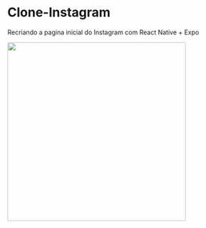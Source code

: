 # Clone-Instagram
Recriando a pagina inicial do Instagram com React Native + Expo

<img src="https://gm1.ggpht.com/sdD2OZ79-I14pLCAPeOv2DQtLG4vJwmDn_8l9m0-vWFEE8rKlMjrZBMo_iRFdBwDdCCxwVO3H-e1leeAOtRujhqaLOcqQ_gfoZU4boED8gQzZC9AwOwx59rldyq3J-KnsFHGHUwScCulkCCzeoYZ4La5ibHbhITks9IMJlv20WQMZK5ldYdp90OUXYnWb1gHtARUCHq_9rdfo1U8VELOGgb-fe0uEMBn-Q09_YP0SKDT5zJwfJdbIxb3I7rp7MgPMPgTNHF5Vjrbnbr_QPlxDtNQQaJ4mFOfgnNMM0g0reTU0Xj-kwj_HKLC31jKKmeoTj3CCDzxnWuFwCHfYncIR17Kq3UPU1SiWxLJtlrmpm0kjDqJbkRF8us37hOohdyE_sYBfzY-6wJtExYiTGawtc_wlDl36CsT6m_8hXPOYncPqRJl-eADzaWqBwzoKU4DkL3dT9Bd_SWUAA31NHTlGwo4jQ_JgMtvS11ltHBNx5xSnunffWNpaUwhSz2mvFcLoV3AftwbwmNXICQDn66X0olaunQUgCVzoGD15CIaNQ8TPSgq0EDIWaJv7Zt11MKb6qlwaIkZNIINJwxGZCyCs6UzdSftv6VCqwZharJy0leCwNmlOQ9bSMg5Tfr30o8mXhMmpdnXuHlac3dcRDGZjKGz0AcjBtr6ihKaa4opl0dKK1ldJDKNs3u5izxYt0lott5YEfCGV_34MNsUcEEtmcbsJ3WZUve7ME_-OVahFKAwalnZOuPtkkNj4sZrnxQoZA=s0-l75-ft-l75-ft" width="400" />
